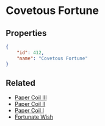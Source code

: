 # Covetous Fortune

<no description available>

## Properties

```json
{
    "id": 412,
    "name": "Covetous Fortune"
}
```

## Related

- [Paper Coil III](../items/21865-paper-coil-iii.md)
- [Paper Coil II](../items/21864-paper-coil-ii.md)
- [Paper Coil I](../items/21863-paper-coil-i.md)
- [Fortunate Wish](../items/21866-fortunate-wish.md)

